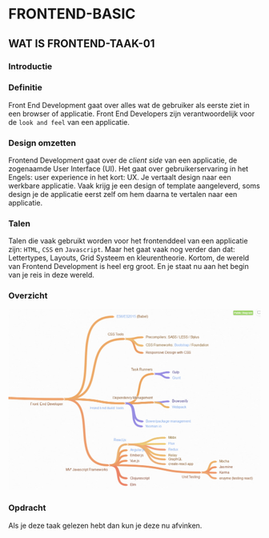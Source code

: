# FRONTEND-BASIC

## WAT IS FRONTEND-TAAK-01

### Introductie

### Definitie

Front End Development gaat over alles wat de gebruiker als eerste ziet in een browser of applicatie. Front End Developers zijn verantwoordelijk voor de `look and feel` van een applicatie.

### Design omzetten

Frontend Development gaat over de _client side_ van een applicatie, de zogenaamde User Interface (UI). Het gaat over gebruikerservaring in het Engels: user experience in het kort: UX. Je vertaalt design naar een werkbare applicatie. Vaak krijg je een design of template aangeleverd, soms design je de applicatie eerst zelf om hem daarna te vertalen naar een applicatie.

### Talen

Talen die vaak gebruikt worden voor het frontenddeel van een applicatie zijn: `HTML`, `CSS` en `Javascript`. Maar het gaat vaak nog verder dan dat: Lettertypes, Layouts, Grid Systeem en kleurentheorie. Kortom, de wereld van Frontend Development is heel erg groot. En je staat nu aan het begin van je reis in deze wereld. 

### Overzicht

![Overzicht](images/frontend%20overview.png)

### Opdracht

Als je deze taak gelezen hebt dan kun je deze nu afvinken.


<!--- ------------ DIT COMMENTAAR LATEN STAAN AUB ------------
------------------ ------------------------------ ------------
------------------ eagle ref:42423387
------------------ ------------------------------ ------------
------------------ DIT COMMENTAAR LATEN STAAN AUB -------- -->